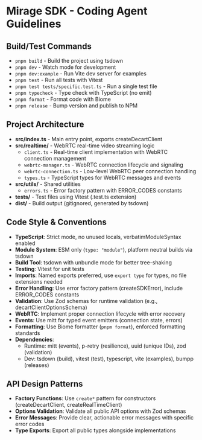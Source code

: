 # Mirage SDK - Coding Agent Guidelines

## Build/Test Commands
- `pnpm build` - Build the project using tsdown
- `pnpm dev` - Watch mode for development  
- `pnpm dev:example` - Run Vite dev server for examples
- `pnpm test` - Run all tests with Vitest
- `pnpm test tests/specific.test.ts` - Run a single test file
- `pnpm typecheck` - Type check with TypeScript (no emit)
- `pnpm format` - Format code with Biome
- `pnpm release` - Bump version and publish to NPM

## Project Architecture
- **src/index.ts** - Main entry point, exports createDecartClient
- **src/realtime/** - WebRTC real-time video streaming logic
  - `client.ts` - Real-time client implementation with WebRTC connection management
  - `webrtc-manager.ts` - WebRTC connection lifecycle and signaling
  - `webrtc-connection.ts` - Low-level WebRTC peer connection handling
  - `types.ts` - TypeScript types for WebRTC messages and events
- **src/utils/** - Shared utilities
  - `errors.ts` - Error factory pattern with ERROR_CODES constants
- **tests/** - Test files using Vitest (.test.ts extension)
- **dist/** - Build output (gitignored, generated by tsdown)

## Code Style & Conventions
- **TypeScript**: Strict mode, no unused locals, verbatimModuleSyntax enabled
- **Module System**: ESM only (`type: "module"`), platform neutral builds via tsdown
- **Build Tool**: tsdown with unbundle mode for better tree-shaking
- **Testing**: Vitest for unit tests
- **Imports**: Named exports preferred, use `export type` for types, no file extensions needed
- **Error Handling**: Use error factory pattern (createSDKError), include ERROR_CODES constants
- **Validation**: Use Zod schemas for runtime validation (e.g., decartClientOptionsSchema)
- **WebRTC**: Implement proper connection lifecycle with error recovery
- **Events**: Use mitt for typed event emitters (connection state, errors)
- **Formatting**: Use Biome formatter (`pnpm format`), enforced formatting standards
- **Dependencies**: 
  - Runtime: mitt (events), p-retry (resilience), uuid (unique IDs), zod (validation)
  - Dev: tsdown (build), vitest (test), typescript, vite (examples), bumpp (releases)

## API Design Patterns
- **Factory Functions**: Use `create*` pattern for constructors (createDecartClient, createRealTimeClient)
- **Options Validation**: Validate all public API options with Zod schemas
- **Error Messages**: Provide clear, actionable error messages with specific error codes
- **Type Exports**: Export all public types alongside implementations
